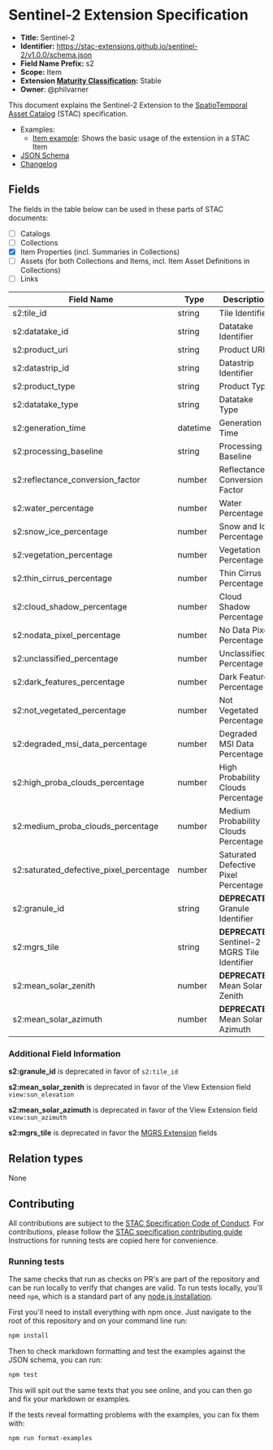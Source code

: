 # Sentinel-2 Extension Specification

- **Title:** Sentinel-2
- **Identifier:** <https://stac-extensions.github.io/sentinel-2/v1.0.0/schema.json>
- **Field Name Prefix:** s2
- **Scope:** Item
- **Extension [Maturity Classification](https://github.com/radiantearth/stac-spec/tree/master/extensions/README.md#extension-maturity):** Stable
- **Owner**: @philvarner

This document explains the Sentinel-2 Extension to the [SpatioTemporal Asset Catalog](https://github.com/radiantearth/stac-spec) (STAC) specification.

- Examples:
  - [Item example](examples/item.json): Shows the basic usage of the extension in a STAC Item
- [JSON Schema](json-schema/schema.json)
- [Changelog](./CHANGELOG.md)

## Fields

The fields in the table below can be used in these parts of STAC documents:

- [ ] Catalogs
- [ ] Collections
- [x] Item Properties (incl. Summaries in Collections)
- [ ] Assets (for both Collections and Items, incl. Item Asset Definitions in Collections)
- [ ] Links

| Field Name                              | Type     | Description                          |
| --------------------------------------- | -------- | ------------------------------------ |
| s2:tile_id                              | string   | Tile Identifier                   |
| s2:datatake_id                          | string   | Datatake Identifier                  |
| s2:product_uri                          | string   | Product URI                          |
| s2:datastrip_id                         | string   | Datastrip Identifier                 |
| s2:product_type                         | string   | Product Type                         |
| s2:datatake_type                        | string   | Datatake Type                        |
| s2:generation_time                      | datetime | Generation Time                      |
| s2:processing_baseline                  | string   | Processing Baseline                  |
| s2:reflectance_conversion_factor        | number   | Reflectance Conversion Factor        |
| s2:water_percentage                     | number   | Water Percentage                     |
| s2:snow_ice_percentage                  | number   | Snow and Ice Percentage              |
| s2:vegetation_percentage                | number   | Vegetation Percentage                |
| s2:thin_cirrus_percentage               | number   | Thin Cirrus Percentage               |
| s2:cloud_shadow_percentage              | number   | Cloud Shadow Percentage              |
| s2:nodata_pixel_percentage              | number   | No Data Pixel Percentage             |
| s2:unclassified_percentage              | number   | Unclassified Percentage              |
| s2:dark_features_percentage             | number   | Dark Features Percentage             |
| s2:not_vegetated_percentage             | number   | Not Vegetated Percentage             |
| s2:degraded_msi_data_percentage         | number   | Degraded MSI Data Percentage         |
| s2:high_proba_clouds_percentage         | number   | High Probability Clouds Percentage   |
| s2:medium_proba_clouds_percentage       | number   | Medium Probability Clouds Percentage |
| s2:saturated_defective_pixel_percentage | number   | Saturated Defective Pixel Percentage |
| s2:granule_id                           | string   | **DEPRECATED** Granule Identifier                   |
| s2:mgrs_tile                            | string   | **DEPRECATED** Sentinel-2 MGRS Tile Identifier      |
| s2:mean_solar_zenith                    | number   | **DEPRECATED** Mean Solar Zenith                    |
| s2:mean_solar_azimuth                   | number   | **DEPRECATED** Mean Solar Azimuth                   |

### Additional Field Information

**s2:granule_id** is deprecated in favor of `s2:tile_id`

**s2:mean_solar_zenith** is deprecated in favor of the View Extension field `view:sun_elevation`

**s2:mean_solar_azimuth** is deprecated in favor of the View Extension field `view:sun_azimuth`

**s2:mgrs_tile** is deprecated in favor the [MGRS Extension](https://github.com/stac-extensions/mgrs) fields

## Relation types

None

## Contributing

All contributions are subject to the
[STAC Specification Code of Conduct](https://github.com/radiantearth/stac-spec/blob/master/CODE_OF_CONDUCT.md).
For contributions, please follow the
[STAC specification contributing guide](https://github.com/radiantearth/stac-spec/blob/master/CONTRIBUTING.md) Instructions
for running tests are copied here for convenience.

### Running tests

The same checks that run as checks on PR's are part of the repository and can be run locally to verify that changes are valid.
To run tests locally, you'll need `npm`, which is a standard part of any [node.js installation](https://nodejs.org/en/download/).

First you'll need to install everything with npm once. Just navigate to the root of this
repository and on your command line run:

```bash
npm install
```

Then to check markdown formatting and test the examples against the JSON schema, you can run:

```bash
npm test
```

This will spit out the same texts that you see online, and you can then go and fix your markdown or examples.

If the tests reveal formatting problems with the examples, you can fix them with:

```bash
npm run format-examples
```
